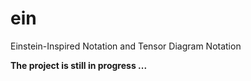 # ein
Einstein-Inspired Notation and Tensor Diagram Notation

**The project is still in progress ...**